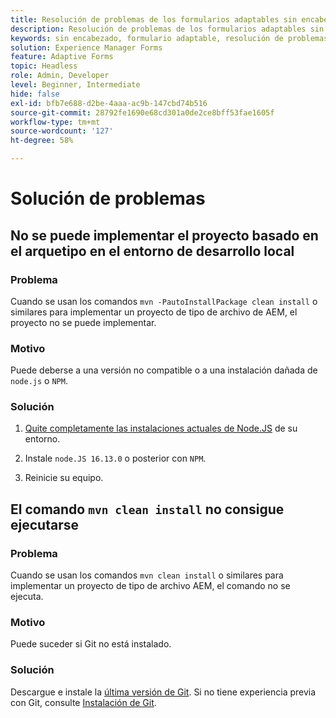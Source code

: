 ```yaml
---
title: Resolución de problemas de los formularios adaptables sin encabezado
description: Resolución de problemas de los formularios adaptables sin encabezado
keywords: sin encabezado, formulario adaptable, resolución de problemas
solution: Experience Manager Forms
feature: Adaptive Forms
topic: Headless
role: Admin, Developer
level: Beginner, Intermediate
hide: false
exl-id: bfb7e688-d2be-4aaa-ac9b-147cbd74b516
source-git-commit: 28792fe1690e68cd301a0de2ce8bff53fae1605f
workflow-type: tm+mt
source-wordcount: '127'
ht-degree: 58%

---
```


# Solución de problemas

## No se puede implementar el proyecto basado en el arquetipo en el entorno de desarrollo local

### Problema

Cuando se usan los comandos `mvn -PautoInstallPackage clean install` o similares para implementar un proyecto de tipo de archivo de AEM, el proyecto no se puede implementar.

### Motivo

Puede deberse a una versión no compatible o a una instalación dañada de `node.js` o `NPM`.

### Solución

1. [Quite completamente las instalaciones actuales de Node.JS](https://khushwantsehgal.wordpress.com/2022/06/28/how-to-remove-node-js-completely-from-windows-10/) de su entorno.

1. Instale `node.JS 16.13.0` o posterior con `NPM`.

1. Reinicie su equipo.


## El comando `mvn clean install` no consigue ejecutarse

### Problema

Cuando se usan los comandos `mvn clean install` o similares para implementar un proyecto de tipo de archivo AEM, el comando no se ejecuta.

### Motivo

Puede suceder si Git no está instalado.

### Solución

Descargue e instale la [última versión de Git](https://git-scm.com/downloads). Si no tiene experiencia previa con Git, consulte [Instalación de Git](https://git-scm.com/book/en/v2/Getting-Started-Installing-Git).
